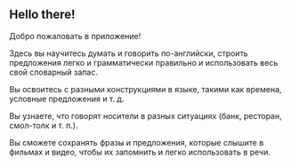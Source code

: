 ## Hello there! 



Добро пожаловать в приложение! 

Здесь вы научитесь думать и говорить по-английски, строить предложения легко и 
грамматически правильно и использовать весь свой словарный запас.

Вы освоитесь с разными конструкциями в языке, такими как времена, условные предложения и т. д. 

Вы узнаете, что говорят носители в разных ситуациях (банк, ресторан, смол-толк и т. п.).

Вы сможете сохранять фразы и предложения, которые слышите в фильмах и видео, 
чтобы их запомнить и легко использовать в речи. 



